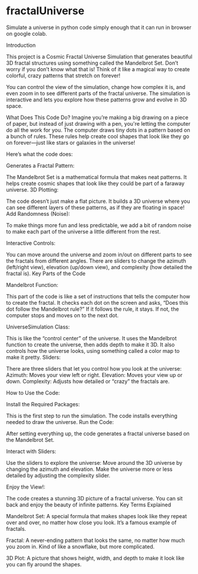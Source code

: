 # fractalUniverse
Simulate a universe in python code simply enough that it can run in browser on google colab. 

Introduction

This project is a Cosmic Fractal Universe Simulation that generates beautiful 3D fractal structures using something called the Mandelbrot Set. Don’t worry if you don’t know what that is! Think of it like a magical way to create colorful, crazy patterns that stretch on forever!

You can control the view of the simulation, change how complex it is, and even zoom in to see different parts of the fractal universe. The simulation is interactive and lets you explore how these patterns grow and evolve in 3D space.

What Does This Code Do?
Imagine you’re making a big drawing on a piece of paper, but instead of just drawing with a pen, you're letting the computer do all the work for you. The computer draws tiny dots in a pattern based on a bunch of rules. These rules help create cool shapes that look like they go on forever—just like stars or galaxies in the universe!

Here’s what the code does:

Generates a Fractal Pattern:

The Mandelbrot Set is a mathematical formula that makes neat patterns. It helps create cosmic shapes that look like they could be part of a faraway universe.
3D Plotting:

The code doesn’t just make a flat picture. It builds a 3D universe where you can see different layers of these patterns, as if they are floating in space!
Add Randomness (Noise):

To make things more fun and less predictable, we add a bit of random noise to make each part of the universe a little different from the rest.

Interactive Controls:

You can move around the universe and zoom in/out on different parts to see the fractals from different angles.
There are sliders to change the azimuth (left/right view), elevation (up/down view), and complexity (how detailed the fractal is).
Key Parts of the Code

Mandelbrot Function:

This part of the code is like a set of instructions that tells the computer how to create the fractal. It checks each dot on the screen and asks, “Does this dot follow the Mandelbrot rule?”
If it follows the rule, it stays. If not, the computer stops and moves on to the next dot.

UniverseSimulation Class:

This is like the “control center” of the universe. It uses the Mandelbrot function to create the universe, then adds depth to make it 3D.
It also controls how the universe looks, using something called a color map to make it pretty.
Sliders:

There are three sliders that let you control how you look at the universe:
Azimuth: Moves your view left or right.
Elevation: Moves your view up or down.
Complexity: Adjusts how detailed or “crazy” the fractals are.

How to Use the Code:

Install the Required Packages:

This is the first step to run the simulation. The code installs everything needed to draw the universe.
Run the Code:

After setting everything up, the code generates a fractal universe based on the Mandelbrot Set.

Interact with Sliders:

Use the sliders to explore the universe:
Move around the 3D universe by changing the azimuth and elevation.
Make the universe more or less detailed by adjusting the complexity slider.

Enjoy the View!:

The code creates a stunning 3D picture of a fractal universe. You can sit back and enjoy the beauty of infinite patterns.
Key Terms Explained

Mandelbrot Set: A special formula that makes shapes look like they repeat over and over, no matter how close you look. It’s a famous example of fractals.

Fractal: A never-ending pattern that looks the same, no matter how much you zoom in. Kind of like a snowflake, but more complicated.

3D Plot: A picture that shows height, width, and depth to make it look like you can fly around the shapes.
